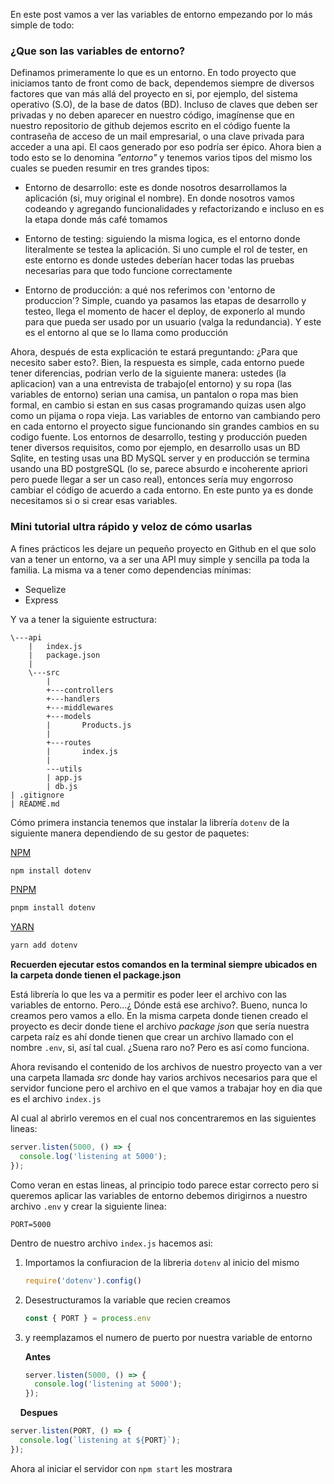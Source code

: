 En este post vamos a ver las variables de entorno empezando por lo más simple de todo:

### ¿Que son las variables de entorno?

Definamos primeramente lo que es un entorno. En todo proyecto que iniciamos tanto de front como de back, dependemos siempre de diversos factores que van más allá del proyecto en si, por ejemplo, del sistema operativo (S.O), de la base de datos (BD). Incluso de claves que deben ser privadas y no deben aparecer en nuestro código, imagínense que en nuestro repositorio de github dejemos escrito en el código fuente la contraseña de acceso de un mail empresarial, o una clave privada para acceder a una api. El caos generado por eso podría ser épico.
Ahora bien a todo esto se lo denomina *"entorno"* y tenemos varios tipos del mismo los cuales se pueden resumir en tres grandes tipos:

- Entorno de desarrollo: este es donde nosotros desarrollamos la aplicación (si, muy original el nombre). En donde nosotros vamos codeando y agregando funcionalidades y refactorizando e incluso en es la etapa donde más café tomamos

- Entorno de testing: siguiendo la misma logica, es el entorno donde literalmente se testea la aplicación. Si uno cumple el rol de tester, en este entorno es donde ustedes deberían hacer todas las pruebas necesarias para que todo funcione correctamente

- Entorno de producción: a qué nos referimos con 'entorno de produccion'? Simple, cuando ya pasamos las etapas de desarrollo y testeo, llega el momento de hacer el deploy, de exponerlo al mundo para que pueda ser usado por un usuario (valga la redundancia). Y este es el entorno al que se lo llama como producción

Ahora, después de esta explicación te estará preguntando: ¿Para que necesito saber esto?. Bien, la respuesta es simple, cada entorno puede tener diferencias, podrian verlo de la siguiente manera: ustedes (la aplicacion) van a una entrevista de trabajo(el entorno) y su ropa (las variables de entorno) serian una camisa, un pantalon o ropa mas bien formal, en cambio si estan en sus casas programando quizas usen algo como un pijama o ropa vieja. Las variables de entorno van cambiando pero en cada entorno el proyecto sigue funcionando sin grandes cambios en su codigo fuente.
Los entornos de desarrollo, testing y producción pueden tener diversos requisitos, como por ejemplo, en desarrollo usas un BD Sqlite, en testing usas una BD MySQL server y en producción se termina usando una BD postgreSQL (lo se, parece absurdo e incoherente apriori pero puede llegar a ser un caso real), entonces sería muy engorroso cambiar el código de acuerdo a cada entorno. En este punto ya es donde necesitamos si o si crear esas variables.

### Mini tutorial ultra rápido y veloz de cómo usarlas

A fines prácticos les dejare un pequeño proyecto en Github en el que solo van a tener un entorno, va a ser una API muy simple y sencilla pa toda la familia. La misma va a tener como dependencias mínimas:

- Sequelize
- Express

Y va a tener la siguiente estructura:

```
\---api
    |   index.js
    |   package.json
    |
    \---src
        |
        +---controllers
        +---handlers
        +---middlewares
        +---models
        |       Products.js
        |
        +---routes
        |       index.js
        |
        ---utils
        | app.js
        | db.js        
| .gitignore
| README.md
```


Cómo primera instancia tenemos que instalar la librería `dotenv` de la siguiente manera dependiendo de su gestor de paquetes:

<u>NPM</u>

```bash
npm install dotenv
```

<u>PNPM</u>

```bash
pnpm install dotenv
```

<u>YARN</u>

```bash
yarn add dotenv
```

**Recuerden ejecutar estos comandos en la terminal siempre ubicados en la carpeta donde tienen el package.json**



Está librería lo que les va a permitir es poder leer el archivo con las variables de entorno. Pero...¿ Dónde está ese archivo?. Bueno, nunca lo creamos pero vamos a ello. En la misma carpeta donde tienen creado el proyecto es decir donde tiene el archivo *package json* que sería nuestra carpeta raíz es ahí donde tienen que crear un archivo llamado con el nombre `.env`, si, así tal cual. ¿Suena raro no? Pero es así como funciona.

Ahora revisando el contenido de los archivos de nuestro proyecto van a ver una carpeta llamada *src* donde hay varios archivos necesarios para que el servidor funcione pero el archivo en el que vamos a trabajar hoy en dia que es el archivo `index.js`



Al cual al abrirlo veremos en el cual nos concentraremos en las siguientes lineas:

```js
server.listen(5000, () => {
  console.log('listening at 5000');
});
```

Como veran en estas lineas, al principio todo parece estar correcto pero si queremos aplicar las variables de entorno debemos dirigirnos a nuestro archivo `.env` y crear la siguiente linea:

```
PORT=5000
```

Dentro de nuestro archivo `index.js` hacemos asi:

1. Importamos la confiuracion de la libreria `dotenv` al inicio del mismo
   
   ```js
   require('dotenv').config()
   ```

2. Desestructuramos la variable que recien creamos
   
   ```javascript
   const { PORT } = process.env
   ```

3. y reemplazamos el numero de puerto por nuestra variable de entorno
   
   **Antes**
   
   ```javascript
   server.listen(5000, () => {
     console.log('listening at 5000');
   });
   ```

    **Despues**

```javascript
server.listen(PORT, () => {
  console.log(`listening at ${PORT}`);
});
```

Ahora al iniciar el servidor con `npm start` les mostrara